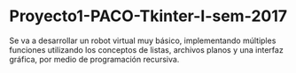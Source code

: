 # Proyecto1-PACO-Tkinter-I-sem-2017
Se va a desarrollar un robot virtual muy básico, implementando múltiples funciones utilizando los conceptos de listas, archivos planos y una interfaz gráfica, por medio de programación recursiva. 
